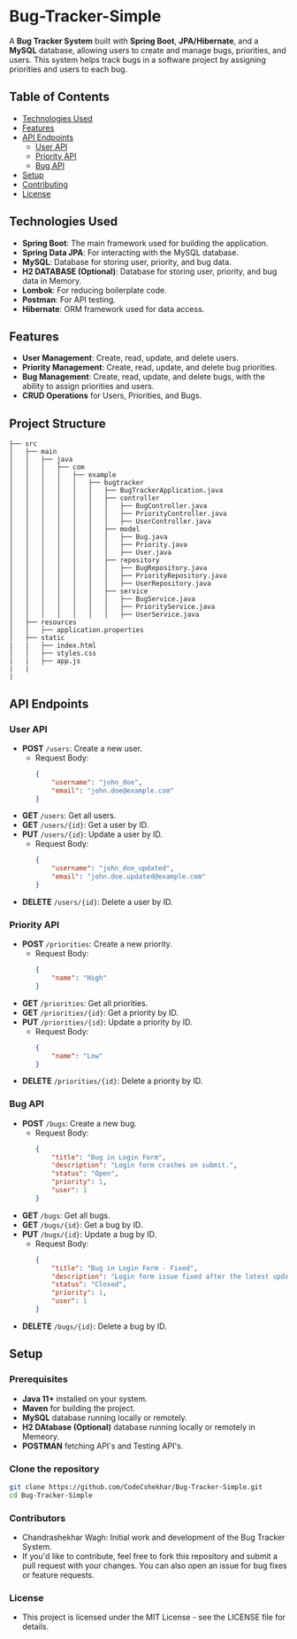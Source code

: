 # Bug-Tracker-Simple

A **Bug Tracker System** built with **Spring Boot**, **JPA/Hibernate**, and a **MySQL** database, allowing users to create and manage bugs, priorities, and users. This system helps track bugs in a software project by assigning priorities and users to each bug.

## Table of Contents
- [Technologies Used](#technologies-used)
- [Features](#features)
- [API Endpoints](#api-endpoints)
  - [User API](#user-api)
  - [Priority API](#priority-api)
  - [Bug API](#bug-api)
- [Setup](#setup)
- [Contributing](#contributing)
- [License](#license)

## Technologies Used
- **Spring Boot**: The main framework used for building the application.
- **Spring Data JPA**: For interacting with the MySQL database.
- **MySQL**: Database for storing user, priority, and bug data.
- **H2 DATABASE (Optional)**: Database for storing user, priority, and bug data in Memory.
- **Lombok**: For reducing boilerplate code.
- **Postman**: For API testing.
- **Hibernate**: ORM framework used for data access.

## Features
- **User Management**: Create, read, update, and delete users.
- **Priority Management**: Create, read, update, and delete bug priorities.
- **Bug Management**: Create, read, update, and delete bugs, with the ability to assign priorities and users.
- **CRUD Operations** for Users, Priorities, and Bugs.

## Project Structure
```plaintext
├── src
│   ├── main
│   │   ├── java
│   │   │   ├── com
│   │   │   │   ├── example
│   │   │   │   │   ├── bugtracker
│   │   │   │   │   │   ├── BugTrackerApplication.java
│   │   │   │   │   │   ├── controller
│   │   │   │   │   │   │   ├── BugController.java
│   │   │   │   │   │   │   ├── PriorityController.java
│   │   │   │   │   │   │   ├── UserController.java
│   │   │   │   │   │   ├── model
│   │   │   │   │   │   │   ├── Bug.java
│   │   │   │   │   │   │   ├── Priority.java
│   │   │   │   │   │   │   ├── User.java
│   │   │   │   │   │   ├── repository
│   │   │   │   │   │   │   ├── BugRepository.java
│   │   │   │   │   │   │   ├── PriorityRepository.java
│   │   │   │   │   │   │   ├── UserRepository.java
│   │   │   │   │   │   ├── service
│   │   │   │   │   │   │   ├── BugService.java
│   │   │   │   │   │   │   ├── PriorityService.java
│   │   │   │   │   │   │   ├── UserService.java
│   ├── resources
│   │   ├── application.properties
│   ├── static
|   |   ├── index.html
│   │   ├── styles.css
|   |   ├── app.js
|   |
|
```


## API Endpoints

### User API
- **POST** `/users`: Create a new user.
    - Request Body:
      ```json
      {
          "username": "john_doe",
          "email": "john.doe@example.com"
      }
      ```
- **GET** `/users`: Get all users.
- **GET** `/users/{id}`: Get a user by ID.
- **PUT** `/users/{id}`: Update a user by ID.
    - Request Body:
      ```json
      {
          "username": "john_doe_updated",
          "email": "john.doe.updated@example.com"
      }
      ```
- **DELETE** `/users/{id}`: Delete a user by ID.

### Priority API
- **POST** `/priorities`: Create a new priority.
    - Request Body:
      ```json
      {
          "name": "High"
      }
      ```
- **GET** `/priorities`: Get all priorities.
- **GET** `/priorities/{id}`: Get a priority by ID.
- **PUT** `/priorities/{id}`: Update a priority by ID.
    - Request Body:
      ```json
      {
          "name": "Low"
      }
      ```
- **DELETE** `/priorities/{id}`: Delete a priority by ID.

### Bug API
- **POST** `/bugs`: Create a new bug.
    - Request Body:
      ```json
      {
          "title": "Bug in Login Form",
          "description": "Login form crashes on submit.",
          "status": "Open",
          "priority": 1,
          "user": 1
      }
      ```
- **GET** `/bugs`: Get all bugs.
- **GET** `/bugs/{id}`: Get a bug by ID.
- **PUT** `/bugs/{id}`: Update a bug by ID.
    - Request Body:
      ```json
      {
          "title": "Bug in Login Form - Fixed",
          "description": "Login form issue fixed after the latest update.",
          "status": "Closed",
          "priority": 1,
          "user": 1
      }
      ```
- **DELETE** `/bugs/{id}`: Delete a bug by ID.

## Setup

### Prerequisites
- **Java 11+** installed on your system.
- **Maven** for building the project.
- **MySQL** database running locally or remotely.
- **H2 DAtabase (Optional)** database running locally or remotely in Memeory.
- **POSTMAN** fetching API's and Testing API's.

### Clone the repository
```bash
git clone https://github.com/CodeCshekhar/Bug-Tracker-Simple.git
cd Bug-Tracker-Simple
```
### Contributors
- Chandrashekhar Wagh: Initial work and development of the Bug Tracker System.
- If you'd like to contribute, feel free to fork this repository and submit a pull request with your changes. You can also open an issue for bug fixes or feature requests.

### License
- This project is licensed under the MIT License - see the LICENSE file for details.
